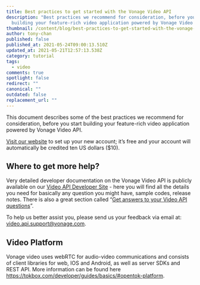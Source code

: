 ```yaml
---
title: Best practices to get started with the Vonage Video API
description: "Best practices we recommend for consideration, before you start
  building your feature-rich video application powered by Vonage Video API. "
thumbnail: /content/blog/best-practices-to-get-started-with-the-vonage-video-api/videoapi_sdk-release_1200x600.png
author: tony-chan
published: false
published_at: 2021-05-24T09:00:13.510Z
updated_at: 2021-05-21T12:57:13.538Z
category: tutorial
tags:
  - video
comments: true
spotlight: false
redirect: ""
canonical: ""
outdated: false
replacement_url: ""
---
```

This document describes some of the best practices we recommend for consideration, before you start building your feature-rich video application powered by Vonage Video API. 

[Visit our website](https://www.vonage.com/communications-apis/video) to set up your new account; it’s free and your account will automatically be credited ten US dollars ($10).

## Where to get more help?

Very detailed developer documentation on the Vonage Video API is publicly available on our [Video API Developer Site](https://tokbox.com/developer) - here you will find all the details you need for basically any question you might have, sample codes, release notes. There is also a great section called “[Get answers to your Video API questions](https://support.tokbox.com/hc/en-us)”.

To help us better assist you, please send us your feedback via email at: [video.api.support@vonage.com](video.api.support@vonage.com).

## Video Platform

Vonage video uses webRTC for audio-video communications and consists of client libraries for web, IOS and Android, as well as server SDKs and REST API. More information can be found here <https://tokbox.com/developer/guides/basics/#opentok-platform>.